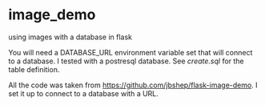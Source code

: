 # image_demo
using images with a database in flask

You will need a DATABASE_URL environment variable set that will connect to a database. I tested with a postresql database. See *create.sql* for the table definition.

All the code was taken from https://github.com/jbshep/flask-image-demo. I set it up to connect to a database with a URL.
